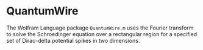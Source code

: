 # QuantumWire
The Wolfram Language package `QuantumWire.m` uses the Fourier transform to
solve the Schroedinger equation over a rectangular region for a specified set
of Dirac-delta potential spikes in two dimensions.